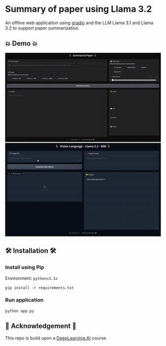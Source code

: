 # Summary of paper using Llama 3.2

An offline web application using [gradio](https://www.gradio.app/) and the LLM Llama 3.1 and Llama 3.2 to support paper summarization.

## :collision: Demo :collision:

![Demo 1](docs/demo1.gif)
![Demo 2](docs/demo2.gif)

## :hammer_and_wrench: Installation :hammer_and_wrench:

### Install using Pip

Environment: `python=3.1x`

```
pip install -r requirements.txt
```
### Run application
```
python app.py
```


## :gift: Acknowledgement :gift:

This repo is build upon a [DeepLearning.AI](https://www.deeplearning.ai/short-courses/introducing-multimodal-llama-3-2/) course.